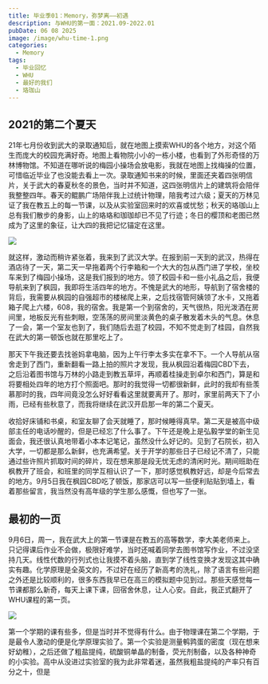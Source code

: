 ```yaml
---
title: 毕业季01：Memory，弥梦离——初遇
description: 与WHU的第一面：2021.09-2022.01
pubDate: 06 08 2025
image: /image/whu-time-1.png
categories:
  - Memory
tags:
  - 毕业回忆
  - WHU
  - 最好的我们
  - 珞珈山
---
```


## 2021的第二个夏天
21年七月份收到武大的录取通知后，就在地图上摸索WHU的各个地方，对这个陌生而庞大的校园充满好奇。地图上看物院小小的一栋小楼，也看到了外形奇怪的万林博物馆。不知道在哪听说的梅园小操场会放电影，我就在地图上找梅操的位置，可惜临近毕业了也没能去看上一次。录取通知书来的时候，里面还夹着四张明信片，关于武大的春夏秋冬的景色，当时并不知道，这四张明信片上的建筑将会陪伴我整整四年。春天的鲲鹏广场陪伴我上过统计物理，陪我考过六级；夏天的万林见证了我在教五上的每一节课，以及从实验室回来时的欢喜或忧愁；秋天的珞珈山上总有我们散步的身影，山上的珞珞和珈珈却已不见了行迹；冬日的樱顶和老图已然成为了这里的象征，让大四的我把记忆锚定在这里。

![](/image/whu_mingxinpian.png)

就这样，激动而稍许紧张着，我来到了武汉大学。在报到前一天到的武汉，热得在酒店待了一天，第二天一早拖着两个行李箱和一个大大的包从西门进了学校，坐校车来到了梅园小操场，这是我们报到的地方。领了校园卡和一些小礼品之后，我便导航来到了枫园，我即将生活四年的地方。不愧是武大的地形，导航到了宿舍楼的背后，我需要从枫园的自强超市的楼梯爬上来，之后找宿管阿姨领了水卡，又拖着箱子爬上六楼，608，我的宿舍。我是第一个到宿舍的，天气很热，阳光泼洒在房间里，地板反光有些刺眼，空荡荡的房间里淡黄色的桌子散发着木头的气息。休息了一会，第一个室友也到了，我们随后去逛了校园，不知不觉走到了桂园，自然我在武大的第一顿饭也就在那里吃上了。

那天下午我还要去找爸妈拿电脑，因为上午行李太多实在拿不下。一个人导航从宿舍走到了西门，重新翻看一路上拍的照片才发现，我从枫园沿着梅园CBD下去，之后沿着图书馆与万林的小路走到教五草坪，再顺着桂操走到卓尔和西门，算是和将要相处四年的地方打个照面吧。那时的我觉得一切都很新鲜，此时的我却有些羡慕那时的我，四年间竟没怎么好好看看这里就要离开了。那时，家里前两天下了小雨，已经有些秋意了，而我将继续在武汉开启那一年的第二个夏天。

收拾好床铺和书桌，和室友聊了会天就睡了，那时候睡得真早。第二天是被高中级部主任的电话吵醒的，但是已经忘了什么事了。下午还是晚上是弘毅学堂的新生见面会，我还很认真地带着小本本记笔记，虽然没什么好记的。见到了石院长，初入大学，一切都是那么新鲜，也充满希望。关于开学的那些日子已经记不清了，只能通过些许照片抓取时间的碎片，现在想来那是段无忧无虑的清闲时光。期间班助在枫教开了班会，和班里的同学互相认识了一下，那时感觉枫教好远，却是今后常去的地方。9月5日我在枫园CBD吃了顿饭，那家店可以写一些便利贴贴到墙上，看着那些留言，我当然没有高年级的学生那么感慨，但也写了一张。

## 最初的一页
9月6日，周一，我在武大上的第一节课是在教五的高等数学，李大美老师来上。只记得课后作业不会做，极限好难学，当时还喊着同学去图书馆写作业，不过没坚持几天。线性代数的行列式也让我摸不着头脑，直到学了线性变换才发现这其中确实有趣。化学原理是全英文的，不过好在经历了新高考的洗礼，除了语言有些问题之外还是比较顺利的，很多东西我早已在高三的模拟题中见到过。那些天感觉每一节课都那么新奇，每天上课下课，回宿舍休息，让人心安。自此，我正式翻开了WHU课程的第一页。

![](/image/whu_firstcourse.png)

第一个学期的课有些多，但是当时并不觉得有什么。由于物理课在第二个学期，于是最令人激动的便是化学原理实验了。第一个实验是测量鹌鹑蛋的密度（现在想来好幼稚），之后还做了粗盐提纯，硫酸铜单晶的制备，荧光剂制备，以及各种神奇的小实验。高中从没进过实验室的我为此非常着迷，虽然我粗盐提纯的产率只有百分之十，但是